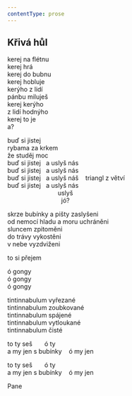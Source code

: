 ```yaml
---
contentType: prose
---
```


## Křivá hůl

kerej na flétnu  
kerej hrá  
kerej do bubnu  
kerej hobluje  
kerýho z lidí  
pánbu miluješ  
kerej kerýho  
z lidí hodnýho  
kerej to je  
a?

buď si jistej  
rybama za krkem  
že studěj moc  
buď si jistej   a uslyš nás  
buď si jistej   a uslyš nás  
buď si jistej   a uslyš náš    triangl z větví  
buď si jistej   a uslyš nás  
                             uslyš  
                               jó?

skrze bubínky a pišty zaslyšeni  
od nemocí hladu a moru uchráněni  
sluncem zpitoměni  
do trávy vykostěni  
v nebe vyzdviženi

to si přejem

ó gongy  
ó gongy  
ó gongy

tintinnabulum vyřezané  
tintinnabulum zoubkované  
tintinnabulum spájené  
tintinnabulum vytloukané  
tintinnabulum čisté

to ty seš       ó ty  
a my jen s bubínky    ó my jen

to ty seš       ó ty  
a my jen s bubínky    ó my jen

Pane
